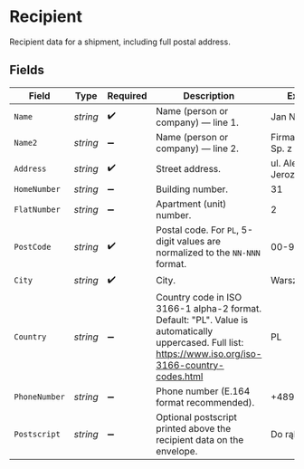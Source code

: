 # Recipient

Recipient data for a shipment, including full postal address.


## Fields

| Field                                                                                                                                                   | Type                                                                                                                                                    | Required                                                                                                                                                | Description                                                                                                                                             | Example                                                                                                                                                 |
| ------------------------------------------------------------------------------------------------------------------------------------------------------- | ------------------------------------------------------------------------------------------------------------------------------------------------------- | ------------------------------------------------------------------------------------------------------------------------------------------------------- | ------------------------------------------------------------------------------------------------------------------------------------------------------- | ------------------------------------------------------------------------------------------------------------------------------------------------------- |
| `Name`                                                                                                                                                  | *string*                                                                                                                                                | :heavy_check_mark:                                                                                                                                      | Name (person or company) — line 1.                                                                                                                      | Jan Nowak                                                                                                                                               |
| `Name2`                                                                                                                                                 | *string*                                                                                                                                                | :heavy_minus_sign:                                                                                                                                      | Name (person or company) — line 2.                                                                                                                      | Firma Testowa Sp. z o.o.                                                                                                                                |
| `Address`                                                                                                                                               | *string*                                                                                                                                                | :heavy_check_mark:                                                                                                                                      | Street address.                                                                                                                                         | ul. Aleje Jerozolimskie                                                                                                                                 |
| `HomeNumber`                                                                                                                                            | *string*                                                                                                                                                | :heavy_minus_sign:                                                                                                                                      | Building number.                                                                                                                                        | 31                                                                                                                                                      |
| `FlatNumber`                                                                                                                                            | *string*                                                                                                                                                | :heavy_minus_sign:                                                                                                                                      | Apartment (unit) number.                                                                                                                                | 2                                                                                                                                                       |
| `PostCode`                                                                                                                                              | *string*                                                                                                                                                | :heavy_check_mark:                                                                                                                                      | Postal code. For `PL`, 5-digit values are normalized to the `NN-NNN` format.                                                                            | 00-999                                                                                                                                                  |
| `City`                                                                                                                                                  | *string*                                                                                                                                                | :heavy_check_mark:                                                                                                                                      | City.                                                                                                                                                   | Warszawa                                                                                                                                                |
| `Country`                                                                                                                                               | *string*                                                                                                                                                | :heavy_minus_sign:                                                                                                                                      | Country code in ISO 3166-1 alpha-2 format. Default: "PL". Value is automatically uppercased. Full list: https://www.iso.org/iso-3166-country-codes.html | PL                                                                                                                                                      |
| `PhoneNumber`                                                                                                                                           | *string*                                                                                                                                                | :heavy_minus_sign:                                                                                                                                      | Phone number (E.164 format recommended).                                                                                                                | +48999999999                                                                                                                                            |
| `Postscript`                                                                                                                                            | *string*                                                                                                                                                | :heavy_minus_sign:                                                                                                                                      | Optional postscript printed above the recipient data on the envelope.                                                                                   | Do rąk własnych                                                                                                                                         |